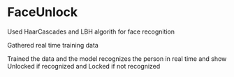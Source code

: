 # FaceUnlock

Used HaarCascades and LBH algorith for face recognition

Gathered real time training data

Trained the data and the model recognizes the person in real time and show Unlocked if recognized and Locked if not recognized
